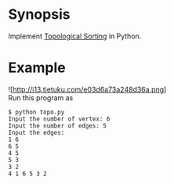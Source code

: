 # Synopsis
Implement [Topological Sorting](https://en.wikipedia.org/wiki/Topological_sorting) in Python.
# Example
![http://i13.tietuku.com/e03d6a73a248d36a.png]     
Run this program as    
```
$ python topo.py
Input the number of vertex: 6    
Input the number of edges: 5
Input the edges:
1 6
6 5
4 5
5 3
3 2
4 1 6 5 3 2
```
